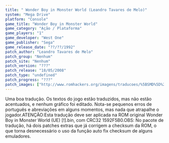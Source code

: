 ```yaml
---
title: " Wonder Boy in Monster World (Leandro Tavares de Melo)"
system: "Mega Drive"
platform: "Console"
game_title: "Wonder Boy in Monster World"
game_category: "Ação / Plataforma"
game_players: "1"
game_developer: "West One"
game_publisher: "Sega"
game_release_date: "??/??/1992"
patch_author: "Leandro Tavares de Melo"
patch_group: "Nenhum"
patch_site: "Nenhum"
patch_version: "???"
patch_release: "18/05/2008"
patch_type: "undefined"
patch_progress: "???"
patch_images: ["http://www.romhackers.org/imagens/traducoes/%5BSMD%5D%20Wonder%20Boy%20in%20Monster%20World%20-%20Leandro%20-%201.png","http://www.romhackers.org/imagens/traducoes/%5BSMD%5D%20Wonder%20Boy%20in%20Monster%20World%20-%20Leandro%20-%202.png","http://www.romhackers.org/imagens/traducoes/%5BSMD%5D%20Wonder%20Boy%20in%20Monster%20World%20-%20Leandro%20-%203.png"]
---
```

Uma boa tradução. Os textos do jogo estão traduzidos, mas não estão acentuados, e nenhum gráfico foi editado. Nota-se pequenos erros de português e abreviações em alguns momentos, mas nada que atrapalhe o jogador.ATENÇÃO:Esta tradução deve ser aplicada na ROM original Wonder Boy in Monster World (UE) [!].bin, com CRC32 1592F5B0.OBS: No pacote de tradução, há dois patches extras que já corrigem a checksum da ROM, o que torna desnecessário o uso da função auto fix checksum de alguns emuladores.